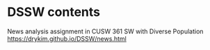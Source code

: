 # DSSW contents
News analysis assignment in CUSW 361 SW with Diverse Population
https://drykim.github.io/DSSW/news.html
